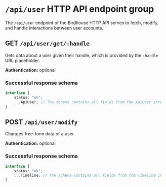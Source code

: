 # `/api/user` HTTP API endpoint group
The `/api/user` endpoint of the Birdhouse HTTP API serves to fetch, modify, and handle interactions between user accounts.

## GET `/api/user/get/:handle`
Gets data about a user given their handle, which is provided by the `:handle` URL placeholder.

**Authentication:** optional

### Successful response schema
```ts
interface {
    status: "ok";
    ...ApiUser; // The schema contains all fields from the ApiUser interface.
}
```

## POST `/api/user/modify`
Changes free-form data of a user.

**Authentication:** optional

### Successful response schema
```ts
interface {
    status: "ok";
    ...Timeline; // The schema contains all fields from the Timeline interface.
}
```
